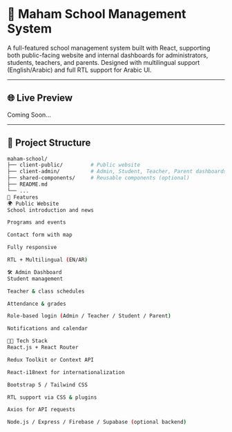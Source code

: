 # 📘 Maham School Management System

A full-featured school management system built with React, supporting both public-facing website and internal dashboards for administrators, students, teachers, and parents. Designed with multilingual support (English/Arabic) and full RTL support for Arabic UI.

---

## 🌐 Live Preview

Coming Soon...

---

## 📂 Project Structure

```bash
maham-school/
├── client-public/         # Public website
├── client-admin/          # Admin, Student, Teacher, Parent dashboards
├── shared-components/     # Reusable components (optional)
├── README.md
└── ...
🚀 Features
🌍 Public Website
School introduction and news

Programs and events

Contact form with map

Fully responsive

RTL + Multilingual (EN/AR)

🛠️ Admin Dashboard
Student management

Teacher & class schedules

Attendance & grades

Role-based login (Admin / Teacher / Student / Parent)

Notifications and calendar

🧑‍💻 Tech Stack
React.js + React Router

Redux Toolkit or Context API

React-i18next for internationalization

Bootstrap 5 / Tailwind CSS

RTL support via CSS & plugins

Axios for API requests

Node.js / Express / Firebase / Supabase (optional backend)
